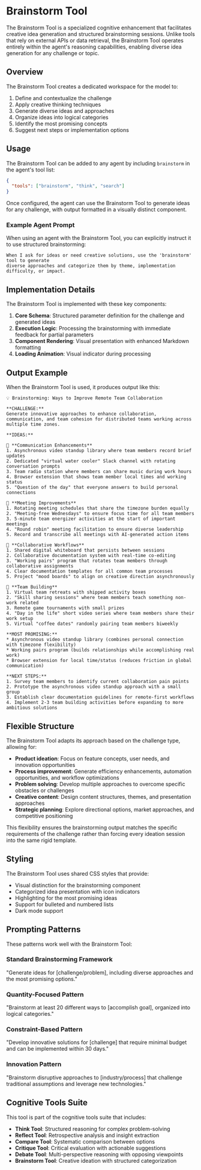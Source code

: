 # Brainstorm Tool

The Brainstorm Tool is a specialized cognitive enhancement that facilitates creative idea generation and structured brainstorming sessions. Unlike tools that rely on external APIs or data retrieval, the Brainstorm Tool operates entirely within the agent's reasoning capabilities, enabling diverse idea generation for any challenge or topic.

## Overview

The Brainstorm Tool creates a dedicated workspace for the model to:

1. Define and contextualize the challenge
2. Apply creative thinking techniques
3. Generate diverse ideas and approaches
4. Organize ideas into logical categories
5. Identify the most promising concepts
6. Suggest next steps or implementation options

## Usage

The Brainstorm Tool can be added to any agent by including `brainstorm` in the agent's tool list:

```json
{
  "tools": ["brainstorm", "think", "search"]
}
```

Once configured, the agent can use the Brainstorm Tool to generate ideas for any challenge, with output formatted in a visually distinct component.

### Example Agent Prompt

When using an agent with the Brainstorm Tool, you can explicitly instruct it to use structured brainstorming:

```
When I ask for ideas or need creative solutions, use the 'brainstorm' tool to generate 
diverse approaches and categorize them by theme, implementation difficulty, or impact.
```

## Implementation Details

The Brainstorm Tool is implemented with these key components:

1. **Core Schema**: Structured parameter definition for the challenge and generated ideas
2. **Execution Logic**: Processing the brainstorming with immediate feedback for partial parameters
3. **Component Rendering**: Visual presentation with enhanced Markdown formatting
4. **Loading Animation**: Visual indicator during processing

## Output Example

When the Brainstorm Tool is used, it produces output like this:

```
💡 Brainstorming: Ways to Improve Remote Team Collaboration

**CHALLENGE:**
Generate innovative approaches to enhance collaboration, communication, and team cohesion for distributed teams working across multiple time zones.

**IDEAS:**

🔹 **Communication Enhancements**
1. Asynchronous video standup library where team members record brief updates
2. Dedicated "virtual water cooler" Slack channel with rotating conversation prompts
3. Team radio station where members can share music during work hours
4. Browser extension that shows team member local times and working status
5. "Question of the day" that everyone answers to build personal connections

🔹 **Meeting Improvements**
1. Rotating meeting schedules that share the timezone burden equally
2. "Meeting-free Wednesdays" to ensure focus time for all team members
3. 5-minute team energizer activities at the start of important meetings
4. "Round robin" meeting facilitation to ensure diverse leadership
5. Record and transcribe all meetings with AI-generated action items

🔹 **Collaborative Workflows**
1. Shared digital whiteboard that persists between sessions
2. Collaborative documentation system with real-time co-editing
3. "Working pairs" program that rotates team members through collaborative assignments
4. Clear documentation templates for all common team processes
5. Project "mood boards" to align on creative direction asynchronously

🔹 **Team Building**
1. Virtual team retreats with shipped activity boxes
2. "Skill sharing sessions" where team members teach something non-work related
3. Remote game tournaments with small prizes
4. "Day in the life" short video series where team members share their work setup
5. Virtual "coffee dates" randomly pairing team members biweekly

**MOST PROMISING:**
* Asynchronous video standup library (combines personal connection with timezone flexibility)
* Working pairs program (builds relationships while accomplishing real work)
* Browser extension for local time/status (reduces friction in global communication)

**NEXT STEPS:**
1. Survey team members to identify current collaboration pain points
2. Prototype the asynchronous video standup approach with a small group
3. Establish clear documentation guidelines for remote-first workflows
4. Implement 2-3 team building activities before expanding to more ambitious solutions
```

## Flexible Structure

The Brainstorm Tool adapts its approach based on the challenge type, allowing for:

- **Product ideation**: Focus on feature concepts, user needs, and innovation opportunities
- **Process improvement**: Generate efficiency enhancements, automation opportunities, and workflow optimizations
- **Problem solving**: Develop multiple approaches to overcome specific obstacles or challenges
- **Creative content**: Design content structures, themes, and presentation approaches
- **Strategic planning**: Explore directional options, market approaches, and competitive positioning

This flexibility ensures the brainstorming output matches the specific requirements of the challenge rather than forcing every ideation session into the same rigid template.

## Styling

The Brainstorm Tool uses shared CSS styles that provide:

- Visual distinction for the brainstorming component
- Categorized idea presentation with icon indicators
- Highlighting for the most promising ideas
- Support for bulleted and numbered lists
- Dark mode support

## Prompting Patterns

These patterns work well with the Brainstorm Tool:

### Standard Brainstorming Framework
"Generate ideas for [challenge/problem], including diverse approaches and the most promising options."

### Quantity-Focused Pattern
"Brainstorm at least 20 different ways to [accomplish goal], organized into logical categories."

### Constraint-Based Pattern
"Develop innovative solutions for [challenge] that require minimal budget and can be implemented within 30 days."

### Innovation Pattern
"Brainstorm disruptive approaches to [industry/process] that challenge traditional assumptions and leverage new technologies."

## Cognitive Tools Suite

This tool is part of the cognitive tools suite that includes:

- **Think Tool**: Structured reasoning for complex problem-solving
- **Reflect Tool**: Retrospective analysis and insight extraction
- **Compare Tool**: Systematic comparison between options
- **Critique Tool**: Critical evaluation with actionable suggestions
- **Debate Tool**: Multi-perspective reasoning with opposing viewpoints
- **Brainstorm Tool**: Creative ideation with structured categorization
